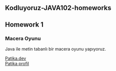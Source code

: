 ## Kodluyoruz-JAVA102-homeworks
## Homework 1

### Macera Oyunu
Java ile metin tabanlı bir macera oyunu yapıyoruz.

[Patika.dev](https://www.patika.dev/) \
[Patika profil](https://app.patika.dev/yagizgokce)
